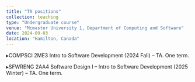 ```yaml
---
title: "TA positions"
collection: teaching
type: "Undergraduate course"
venue: "Mcmaster University 1, Department of Computing and Software"
date: 2024-09-03
location: "Hamilton, Canada"
---
```


▸COMPSCI 2ME3 Intro to Software Development (2024 Fall) – TA. One term.

▸SFWRENG 2AA4 Software Design I – Intro to Software Development (2025 Winter) – TA. One term.
